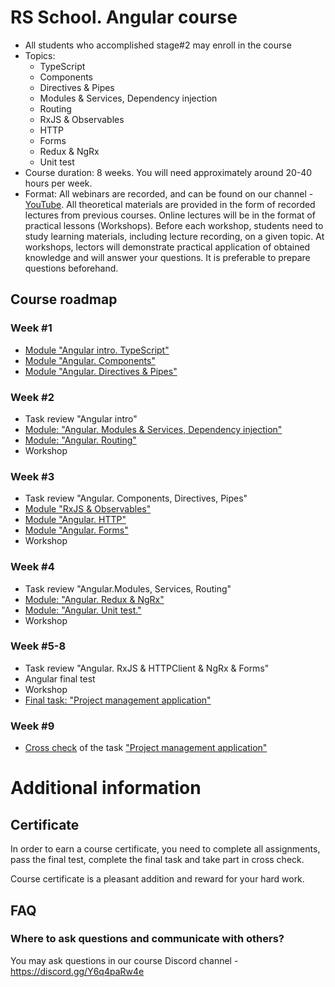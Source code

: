 # RS School. Angular course
- All students who accomplished stage#2 may enroll in the course
- Topics:
    - TypeScript
    - Components
    - Directives & Pipes
    - Modules & Services, Dependency injection
    - Routing
    - RxJS & Observables
    - HTTP
    - Forms
    - Redux & NgRx
    - Unit test
- Course duration: 8 weeks. You will need approximately around 20-40 hours per week.
- Format: All webinars are recorded, and can be found on our channel - [YouTube](https://youtube.com/c/rollingscopesschool).
  All theoretical materials are provided in the form of recorded lectures from previous courses.
  Online lectures will be in the format of practical lessons (Workshops).
  Before each workshop, students need to study learning materials, including lecture recording, on a given topic.
  At workshops, lectors will demonstrate practical application of obtained knowledge and will answer your questions. It is preferable to prepare questions beforehand.

## Course roadmap
### Week #1
- [Module "Angular intro. TypeScript"](modules/intro/README-ENG.md)
- [Module "Angular. Components"](modules/components/README-ENG.md)
- [Module "Angular. Directives & Pipes"](modules/directives-and-pipes/README-ENG.md)

### Week #2
- Task review "Angular intro"
- [Module: "Angular. Modules & Services, Dependency injection"](modules/modules-and-services/README-ENG.md)
- [Module: "Angular. Routing"](modules/routing/README-ENG.md)
- Workshop

### Week #3
- Task review "Angular. Components, Directives, Pipes"
- [Module "RxJS & Observables"](modules/rxjs/README-ENG.md)
- [Module "Angular. HTTP"](modules/http/README-ENG.md)
- [Module "Angular. Forms"](modules/forms/README-ENG.md)
- Workshop

### Week #4
- Task review "Angular.Modules, Services, Routing"
- [Module: "Angular. Redux & NgRx"](modules/redux/README-ENG.md)
- [Module: "Angular. Unit test."](modules/unit-test/README-ENG.md)
- Workshop

### Week #5-8
- Task review "Angular. RxJS & HTTPClient & NgRx & Forms"
- Angular final test
- Workshop
- [Final task: "Project management application"](https://github.com/rolling-scopes-school/js-fe-course-en/blob/main/tasks/angular/project-management-system.md)

### Week #9
- [Cross check](https://docs.app.rs.school/#/platform/cross-check-flow) of the task ["Project management application"](https://github.com/rolling-scopes-school/tasks/blob/master/tasks/angular/project-management-app.md)

# Additional information
## Certificate
In order to earn a course certificate, you need to complete all assignments, pass the final test, complete the final task and take part in cross check.

Course certificate is a pleasant addition and reward for your hard work.

## FAQ
### Where to ask questions and communicate with others?
You may ask questions in our course Discord channel - https://discord.gg/Y6q4paRw4e
